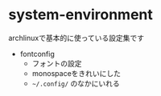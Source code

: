 # system-environment
archlinuxで基本的に使っている設定集です
* fontconfig
	* フォントの設定
	* monospaceをきれいにした
	* `~/.config/` のなかにいれる
